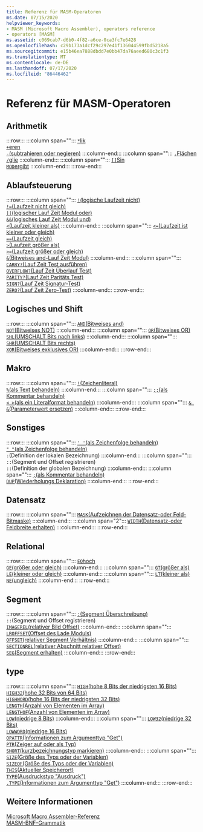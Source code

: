 ```yaml
---
title: Referenz für MASM-Operatoren
ms.date: 07/15/2020
helpviewer_keywords:
- MASM (Microsoft Macro Assembler), operators reference
- operators [MASM]
ms.assetid: c069cab7-d6b0-4f82-a6ce-0ca3fc7e6428
ms.openlocfilehash: c29b173a1dcf29c297e41f136044599fbd5218a5
ms.sourcegitcommit: e15b46ea7888dbdd7e0bb47da76aeed680c3c1f3
ms.translationtype: MT
ms.contentlocale: de-DE
ms.lasthandoff: 07/17/2020
ms.locfileid: "86446462"
---
```

# <a name="masm-operators-reference"></a>Referenz für MASM-Operatoren

## <a name="arithmetic"></a>Arithmetik

:::row:::
   :::column span="":::
      [`*`lik](operator-multiply.md)<br/>[`+`eren](operator-add.md)<br/>[`-`(subtrahieren oder negieren)](operator-subtract-2.md)
   :::column-end:::
   :::column span="":::
      [`.`Flächen](operator-dot.md)<br/>[`/`glie](operator-subtract-1.md)
   :::column-end:::
   :::column span="":::
      [`[]`Sin](operator-brackets.md)<br/>[`MOD`ergibt](operator-mod.md)
   :::column-end:::
:::row-end:::

## <a name="control-flow"></a>Ablaufsteuerung

:::row:::
   :::column span="":::
      [`!`(logische Laufzeit nicht)](operator-logical-not-masm-run-time.md)<br/>[`!=`(Laufzeit nicht gleich)](operator-not-equal-masm.md)<br/>[`||`(logischer Lauf Zeit Modul oder)](operator-logical-or.md)<br/>[`&&`(logisches Lauf Zeit Modul und)](operator-logical-and-masm-run-time.md)<br/>[`<`(Laufzeit kleiner als)](operator-less-than-masm-run-time.md)
   :::column-end:::
   :::column span="":::
      [`<=`(Laufzeit ist kleiner oder gleich)](operator-less-or-equal-masm-run-time.md)<br/>[`==`(Laufzeit gleich)](operator-equal-masm-run-time.md)<br/>[`>`(Laufzeit größer als)](operator-greater-than-masm-run-time.md)<br/>[`>=`(Laufzeit größer oder gleich)](operator-greater-or-equal-masm-run-time.md)<br/>[`&`(Bitweises and-Lauf Zeit Modul)](operator-bitwise-and.md)
   :::column-end:::
   :::column span="":::
      [`CARRY?`(Lauf Zeit Test ausführen)](operator-carry-q.md)<br/>[`OVERFLOW?`(Lauf Zeit Überlauf Test)](operator-overflow-q.md)<br/>[`PARITY?`(Lauf Zeit Paritäts Test)](operator-parity-q.md)<br/>[`SIGN?`(Lauf Zeit Signatur-Test)](operator-sign-q.md)<br/>[`ZERO?`(Lauf Zeit Zero-Test)](operator-zero-q.md)
   :::column-end:::
:::row-end:::

## <a name="logical-and-shift"></a>Logisches und Shift

:::row:::
   :::column span="":::
      [`AND`(Bitweises and)](operator-and.md)<br/>[`NOT`(Bitweises NOT)](operator-not.md)
   :::column-end:::
   :::column span="":::
      [`OR`(Bitweises OR)](operator-or.md)<br/>[`SHL`(UMSCHALT Bits nach links)](operator-shl.md)
   :::column-end:::
   :::column span="":::
      [`SHR`(UMSCHALT Bits rechts)](operator-shr.md)<br/>[`XOR`(Bitweises exklusives OR)](operator-xor.md)
   :::column-end:::
:::row-end:::

## <a name="macro"></a>Makro

:::row:::
   :::column span="":::
      [`!`(Zeichenliteral)](operator-logical-not-masm.md)<br/>[`%`(als Text behandeln)](operator-percent.md)
   :::column-end:::
   :::column span="":::
      [`;;`(als Kommentar behandeln)](operator-semicolons.md)<br/>[`< >`(als ein Literalformat behandeln)](operator-literal.md)
   :::column-end:::
   :::column span="":::
      [`& &`(Parameterwert ersetzen)](operator-logical-and-masm.md)
   :::column-end:::
:::row-end:::

## <a name="miscellaneous"></a>Sonstiges

:::row:::
   :::column span="":::
      [`' '`(als Zeichenfolge behandeln)](operator-single-quote.md)<br/>[`" "`(als Zeichenfolge behandeln)](operator-double-quote.md)<br/>`:`(Definition der lokalen Bezeichnung)
   :::column-end:::
   :::column span="":::
      `::`(Segment und Offset registrieren)<br/>`::`(Definition der globalen Bezeichnung)
   :::column-end:::
   :::column span="":::
      [`;`(als Kommentar behandeln)](operator-semicolon.md)<br/>[`DUP`(Wiederholungs Deklaration)](operator-dup.md)
   :::column-end:::
:::row-end:::

## <a name="record"></a>Datensatz

:::row:::
   :::column span="":::
      [`MASK`(Aufzeichnen der Datensatz-oder Feld-Bitmaske)](operator-mask.md)
   :::column-end:::
   :::column span="2":::
      [`WIDTH`(Datensatz-oder Feldbreite erhalten)](operator-width.md)
   :::column-end:::
:::row-end:::

## <a name="relational"></a>Relational

:::row:::
   :::column span="":::
      [`EQ`hoch](operator-eq.md)<br/>[`GE`(größer oder gleich)](operator-ge.md)
   :::column-end:::
   :::column span="":::
      [`GT`(größer als)](operator-gt.md)<br/>[`LE`(kleiner oder gleich)](operator-le.md)
   :::column-end:::
   :::column span="":::
      [`LT`(kleiner als)](operator-lt.md)<br/>[`NE`(ungleich)](operator-ne.md)
   :::column-end:::
:::row-end:::

## <a name="segment"></a>Segment

:::row:::
   :::column span="":::
      [`:`(Segment Überschreibung)](operator-colon.md)<br/>`::`(Segment und Offset registrieren)<br/>[`IMAGEREL`(relativer Bild Offset)](operator-imagerel.md)
   :::column-end:::
   :::column span="":::
      [`LROFFSET`(Offset des Lade Moduls)](operator-lroffset.md)<br/>[`OFFSET`(relativer Segment Verhältnis)](operator-offset.md)
   :::column-end:::
   :::column span="":::
      [`SECTIONREL`(relativer Abschnitt relativer Offset)](operator-sectionrel.md)<br/>[`SEG`(Segment erhalten)](operator-seg.md)
   :::column-end:::
:::row-end:::

## <a name="type"></a>type

:::row:::
   :::column span="":::
      [`HIGH`(hohe 8 Bits der niedrigsten 16 Bits)](operator-high.md)<br/>[`HIGH32`(hohe 32 Bits von 64 Bits)](operator-high32.md)<br/>[`HIGHWORD`(hohe 16 Bits der niedrigsten 32 Bits)](operator-highword.md)<br/>[`LENGTH`(Anzahl von Elementen im Array)](operator-length.md)<br/>[`LENGTHOF`(Anzahl von Elementen im Array)](operator-lengthof.md)<br/>[`LOW`(niedrige 8 Bits)](operator-low.md)
   :::column-end:::
   :::column span="":::
      [`LOW32`(niedrige 32 Bits)](operator-low32.md)<br/>[`LOWWORD`(niedrige 16 Bits)](operator-lowword.md)<br/>[`OPATTR`(Informationen zum Argumenttyp "Get")](operator-opattr.md)<br/>[`PTR`(Zeiger auf oder als Typ)](operator-ptr.md)<br/>[`SHORT`(kurzbezeichnungstyp markieren)](operator-short.md)
   :::column-end:::
   :::column span="":::
      [`SIZE`(Größe des Typs oder der Variablen)](operator-size.md)<br/>[`SIZEOF`(Größe des Typs oder der Variablen)](operator-sizeof.md)<br/>[`THIS`(Aktueller Speicherort)](operator-this.md)<br/>[`TYPE`(Ausdruckstyp "Ausdruck")](operator-type.md)<br/>[`.TYPE`(Informationen zum Argumenttyp "Get")](operator-dot-type.md)
   :::column-end:::
:::row-end:::

## <a name="see-also"></a>Weitere Informationen

[Microsoft Macro Assembler-Referenz](microsoft-macro-assembler-reference.md)\
[MASM-BNF-Grammatik](masm-bnf-grammar.md)

